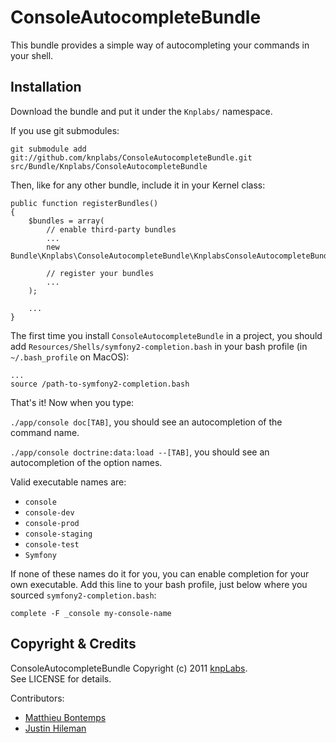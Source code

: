 # ConsoleAutocompleteBundle

This bundle provides a simple way of autocompleting your commands in your shell.

## Installation

Download the bundle and put it under the `Knplabs/` namespace.

If you use git submodules:

    git submodule add git://github.com/knplabs/ConsoleAutocompleteBundle.git src/Bundle/Knplabs/ConsoleAutocompleteBundle

Then, like for any other bundle, include it in your Kernel class:

    public function registerBundles()
    {
        $bundles = array(
            // enable third-party bundles
            ...
            new Bundle\Knplabs\ConsoleAutocompleteBundle\KnplabsConsoleAutocompleteBundle(),
            
            // register your bundles
            ...
        );

        ...
    }
    
The first time you install `ConsoleAutocompleteBundle` in a project, you should add `Resources/Shells/symfony2-completion.bash` in your bash profile (in `~/.bash_profile` on MacOS):

    ...
    source /path-to-symfony2-completion.bash

That's it! Now when you type:

`./app/console doc[TAB]`, you should see an autocompletion of the command name.

`./app/console doctrine:data:load --[TAB]`, you should see an autocompletion of the option names.

Valid executable names are:

* `console`
* `console-dev`
* `console-prod`
* `console-staging`
* `console-test`
* `Symfony`

If none of these names do it for you, you can enable completion for your own executable. Add this line to your bash profile, just below where you sourced `symfony2-completion.bash`:

    complete -F _console my-console-name

## Copyright & Credits

ConsoleAutocompleteBundle Copyright (c) 2011 [knpLabs](http://www.knplabs.com).  
See LICENSE for details.

Contributors:

* [Matthieu Bontemps](https://github.com/mbontemps)
* [Justin Hileman](https://github.com/bobthecow)
